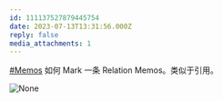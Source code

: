 ```yaml
---
id: 111137527879445754
date: 2023-07-13T13:31:56.000Z
reply: false
media_attachments: 1
---
```


[#Memos](https://e5n.cc/tags/Memos) 如何 Mark 一条 Relation Memos。类似于引用。

![None](https://files.e5n.cc/media_attachments/files/111/219/235/450/535/595/original/1d63c40cf7f53490.webp)
